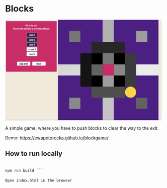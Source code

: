 # Blocks

![](blocksmin.png)

A simple game, where you have to push blocks to clear the way to the exit.

Demo: https://ewapotorecka.github.io/blockgame/

## How to run locally

``` npm install

npm run build ```

Open index.html in the browser


